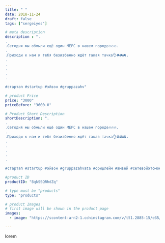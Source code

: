 ```yaml
---
title: " "
date: 2018-11-24
draft: false
tags: ["sergeiyes"]

# meta description
description : ".
.
.Сегодня мы обмыли ещё один МЕРС в нашем городе🔥🔥🔥.
.
.Приходи к нам и тебя безизбежно ждёт такая тачка👌🚘🚘🚘.
.
.
.
.
.

#стартап #startup #эйвон #gruppazahv"

# product Price
price: "3000"
priceBefore: "3600.0"

# Product Short Description
shortDescription: ".
.
.Сегодня мы обмыли ещё один МЕРС в нашем городе🔥🔥🔥.
.
.Приходи к нам и тебя безизбежно ждёт такая тачка👌🚘🚘🚘.
.
.
.
.
.

#стартап #startup #эйвон #gruppazahvata #орифлейм #амвей #сетевойэтомоё #сетевой #миллионер #бизнесбезвложений #млм #сетевойэтомодно #автобонус #сетевоймаркетинг #стильжизни #типичныесетевики #пятигорск #КРЫМ #Севастополь #бизнес #churslabs #sergeystar #мерседес"

#product ID
productID: "BqkSSQRhdZq"

# type must be "products"
type: "products"

# product Images
# first image will be shown in the product page
images:
  - image: "https://scontent-arn2-1.cdninstagram.com/v/t51.2885-15/e35/45351114_1480921132011314_3197658899091005940_n.jpg?tp=1&_nc_ht=scontent-arn2-1.cdninstagram.com&_nc_cat=102&_nc_ohc=axmF2C3n0fcAX9m97GT&ccb=7-4&oh=72c3030948b3773bc485260a451abc5f&oe=608497BC&_nc_sid=83d603&ig_cache_key=MTkxOTczOTc1NTEyNjc1NzcwNw%3D%3D.2-ccb7-4"

---
```

lorem
